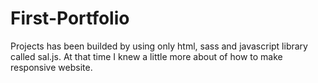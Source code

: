 # First-Portfolio
Projects has been builded by using only html, sass and javascript library called sal.js. At that time I knew a little more about of how to make responsive website.
